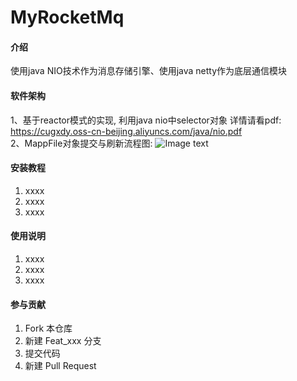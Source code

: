# MyRocketMq

#### 介绍
使用java NIO技术作为消息存储引擎、使用java netty作为底层通信模块

#### 软件架构
1、基于reactor模式的实现, 利用java nio中selector对象
详情请看pdf: https://cugxdy.oss-cn-beijing.aliyuncs.com/java/nio.pdf<br/>
2、MappFile对象提交与刷新流程图:
![Image text](https://cugxdy.oss-cn-beijing.aliyuncs.com/picture/ONUO5%28PY3_%7B%7D1DSK%25M62G47.png)<br/>

#### 安装教程

1. xxxx
2. xxxx
3. xxxx

#### 使用说明

1. xxxx
2. xxxx
3. xxxx

#### 参与贡献

1. Fork 本仓库
2. 新建 Feat_xxx 分支
3. 提交代码
4. 新建 Pull Request
